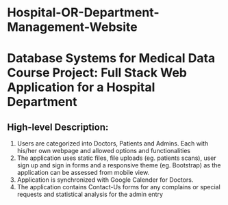 # Hospital-OR-Department-Management-Website
# Database Systems for Medical Data Course Project: Full Stack Web Application for a Hospital Department

## High-level Description:
1) Users are categorized into Doctors, Patients and Admins. Each with his/her own webpage and allowed options and functionalities
2) The application uses static files, file uploads (eg. patients scans), user sign up and sign in forms and a responsive theme (eg. Bootstrap) as the application can be assessed from mobile view.
3) Application is synchronized with Google Calender for Doctors.
4) The application contains Contact-Us forms for any complains or special requests and statistical analysis for the admin entry
